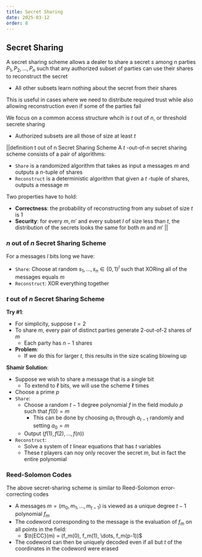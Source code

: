 ```yaml
---
title: Secret Sharing
date: 2025-03-12
order: 8
---
```


## Secret Sharing

A secret sharing scheme allows a dealer to share a secret $s$ among $n$ parties $P_1, P_2, \dots, P_n$ such that any authorized subset of parties can use their shares to reconstruct the secret

- All other subsets learn nothing about the secret from their shares

This is useful in cases where we need to distribute required trust while also allowing reconstruction even if some of the parties fail

We focus on a common access structure whcih is $t$ out of $n$, or threshold secrete sharing

- Authorized subsets are all those of size at least $t$

||definition t out of n Secret Sharing Scheme
A $t$ -out-of-$n$ secret sharing scheme consists of a pair of algorithms:

- `Share` is a randomized algorithm that takes as input a messages $m$ and outputs a $n$-tuple of shares
- `Reconstruct` is a deterministic algorithm that given a $t$ -tuple of shares, outputs a message $m$

Two properties have to hold:

- **Correctness**: the probability of reconstructing from any subset of size $t$ is $1$
- **Security**: for every $m, m'$ and every subset $I$ of size less than $t$, the distribution of the secrets looks the same for both $m$ and $m'$
  ||

### $n$ out of $n$ Secret Sharing Scheme

For a messages $l$ bits long we have:

- `Share`: Choose at random $s_1, \dots, s_n \in \{0, 1\}^l$ such that XORing all of the messages equals $m$
- `Reconstruct`: XOR everything together

### $t$ out of $n$ Secret Sharing Scheme

**Try #1**:

- For simplicity, suppose $t = 2$
- To share $m$, every pair of distinct parties generate 2-out-of-2 shares of $m$
  - Each party has $n - 1$ shares
- **Problem**:
  - If we do this for larger $t$, this results in the size scaling blowing up

**Shamir Solution**:

- Suppose we wish to share a message that is a single bit
  - To extend to $\ell$ bits, we will use the scheme $\ell$ times
- Choose a prime $p$
- `Share`:
  - Choose a random $t - 1$ degree polynomial $f$ in the field modulo $p$ such that $f(0) = m$
    - This can be done by choosing $a_1$ through $a_{t-1}$ randomly and setting $a_0 = m$
  - Output $(f(1), f(2), \dots, f(n))$
- `Reconstruct`:
  - Solve a system of $t$ linear equations that has $t$ variables
  - These $t$ players can noy only recover the secret $m$, but in fact the entire polynomial

### Reed-Solomon Codes

The above secret-sharing scheme is similar to Reed-Solomon error-correcting codes

- A messages $m = (m_0, m_1, \dots, m_{t-1})$ is viewed as a unique degree $t - 1$ polynomial $f_m$
- The codeword corresponding to the message is the evaluation of $f_m$ on all points in the field:
  - $\t{ECC}(m) = (f_m(0), f_m(1), \dots, f_m(p-1))$
- The codeword can then be uniquely decoded even if all but $t$ of the coordinates in the codeword were erased
